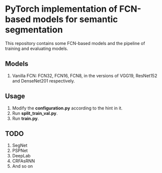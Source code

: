 # PyTorch implementation of FCN-based models for semantic segmentation
This repository contains some FCN-based models and the pipeline of training and evaluating models.

## Models
1. Vanilla FCN: FCN32, FCN16, FCN8, in the versions of VGG19, ResNet152 and DenseNet201 respectively.

## Usage
1. Modify the **configuration.py** according to the hint in it.
2. Run **split_train_val.py**.
3. Run **train.py**.

## TODO
1. SegNet
2. PSPNet
3. DeepLab
4. CRFAsRNN
5. And so on

